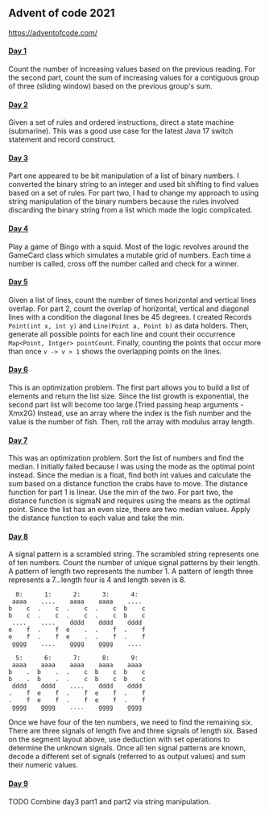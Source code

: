 ## Advent of code 2021
https://adventofcode.com/

#### [Day 1](https://github.com/ericbalawejder/advent-of-code/tree/main/src/main/java/aoc/year2021/day1)
Count the number of increasing values based on the previous reading. For the second part, count the sum
of increasing values for a contiguous group of three (sliding window) based on the previous group's sum.


#### [Day 2](https://github.com/ericbalawejder/advent-of-code/tree/main/src/main/java/aoc/year2021/day2)
Given a set of rules and ordered instructions, direct a state machine (submarine). This was a good use 
case for the latest Java 17 switch statement and record construct.


#### [Day 3](https://github.com/ericbalawejder/advent-of-code/tree/main/src/main/java/aoc/year2021/day3)
Part one appeared to be bit manipulation of a list of binary numbers. I converted the binary string to 
an integer and used bit shifting to find values based on a set of rules. For part two, I had to change 
my approach to using string manipulation of the binary numbers because the rules involved discarding 
the binary string from a list which made the logic complicated.


#### [Day 4](https://github.com/ericbalawejder/advent-of-code/tree/main/src/main/java/aoc/year2021/day4)
Play a game of Bingo with a squid. Most of the logic revolves around the GameCard class which simulates
a mutable grid of numbers. Each time a number is called, cross off the number called and check for a winner.


#### [Day 5](https://github.com/ericbalawejder/advent-of-code/tree/main/src/main/java/aoc/year2021/day5)
Given a list of lines, count the number of times horizontal and vertical lines overlap. For part 2, count
the overlap of horizontal, vertical and diagonal lines with a condition the diagonal lines be 45 degrees.
I created Records `Point(int x, int y)` and `Line(Point a, Point b)` as data holders. Then, generate all
possible points for each line and count their occurrence `Map<Point, Intger> pointCount`. Finally,
counting the points that occur more than once `v -> v > 1` shows the overlapping points on the lines.


#### [Day 6](https://github.com/ericbalawejder/advent-of-code/tree/main/src/main/java/aoc/year2021/day6)
This is an optimization problem. The first part allows you to build a list of elements and return the list
size. Since the list growth is exponential, the second part list will become too large.(Tried passing heap 
arguments -Xmx2G) Instead, use an array where the index is the fish number and the value is the number of 
fish. Then, roll the array with modulus array length.


#### [Day 7](https://github.com/ericbalawejder/advent-of-code/tree/main/src/main/java/aoc/year2021/day7)
This was an optimization problem. Sort the list of numbers and find the median. I initially failed because
I was using the mode as the optimal point instead. Since the median is a float, find both int values and
calculate the sum based on a distance function the crabs have to move. The distance function for part 1 is
linear. Use the min of the two. For part two, the distance function is sigmaN and requires using the means
as the optimal point. Since the list has an even size, there are two median values. Apply the distance
function to each value and take the min.


#### [Day 8](https://github.com/ericbalawejder/advent-of-code/tree/main/src/main/java/aoc/year2021/day8)
A signal pattern is a scrambled string. The scrambled string represents one of ten numbers. Count the 
number of unique signal patterns by their length. A pattern of length two represents the number 1. 
A pattern of length three represents a 7...length four is 4 and length seven is 8.
```
  0:      1:      2:      3:      4:
 aaaa    ....    aaaa    aaaa    ....
b    c  .    c  .    c  .    c  b    c
b    c  .    c  .    c  .    c  b    c
 ....    ....    dddd    dddd    dddd
e    f  .    f  e    .  .    f  .    f
e    f  .    f  e    .  .    f  .    f
 gggg    ....    gggg    gggg    ....

  5:      6:      7:      8:      9:
 aaaa    aaaa    aaaa    aaaa    aaaa
b    .  b    .  .    c  b    c  b    c
b    .  b    .  .    c  b    c  b    c
 dddd    dddd    ....    dddd    dddd
.    f  e    f  .    f  e    f  .    f
.    f  e    f  .    f  e    f  .    f
 gggg    gggg    ....    gggg    gggg
```
Once we have four of the ten numbers, we need to find the remaining six. There are three signals of 
length five and three signals of length six. Based on the segment layout above, use deduction with 
set operations to determine the unknown signals. Once all ten signal patterns are known, decode
a different set of signals (referred to as output values) and sum their numeric values.


#### [Day 9](https://github.com/ericbalawejder/advent-of-code/tree/main/src/main/java/aoc/year2021/day9)


TODO
Combine day3 part1 and part2 via string manipulation.